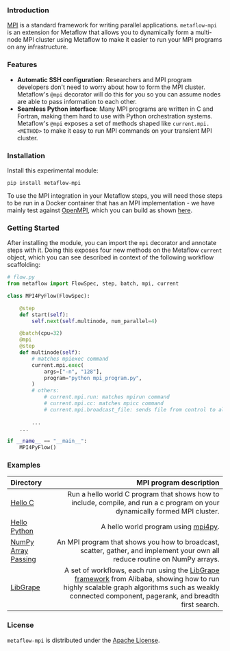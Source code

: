 ### Introduction
[MPI](https://en.wikipedia.org/wiki/Message_Passing_Interface) is a standard framework for writing parallel applications. `metaflow-mpi` is an extension for Metaflow that allows you to dynamically form a multi-node MPI cluster using Metaflow to make it easier to run your MPI programs on any infrastructure.

### Features
- **Automatic SSH configuration**: Researchers and MPI program developers don't need to worry about how to form the MPI cluster. Metaflow's `@mpi` decorator will do this for you so you can assume nodes are able to pass information to each other.
- **Seamless Python interface**: Many MPI programs are written in C and Fortran, making them hard to use with Python orchestration systems. Metaflow's `@mpi` exposes a set of methods shaped like `current.mpi.<METHOD>` to make it easy to run MPI commands on your transient MPI cluster.

### Installation
Install this experimental module:
```
pip install metaflow-mpi
```

To use the MPI integration in your Metaflow steps, you will need those steps to be run in a Docker container that has an MPI implementation - we have mainly test against [OpenMPI](https://www.open-mpi.org/), which you can build as shown [here](./examples/Dockerfile).

### Getting Started
After installing the module, you can import the `mpi` decorator and annotate steps with it.
Doing this exposes four new methods on the Metaflow `current` object, which you can see described in context of the following workflow scaffolding:
```python
# flow.py
from metaflow import FlowSpec, step, batch, mpi, current

class MPI4PyFlow(FlowSpec):

    @step
    def start(self):
        self.next(self.multinode, num_parallel=4)

    @batch(cpu=32)
    @mpi
    @step
    def multinode(self):
        # matches mpiexec command
        current.mpi.exec(
            args=["-n", "128"],
            program="python mpi_program.py",
        )
        # others: 
            # current.mpi.run: matches mpirun command
            # current.mpi.cc: matches mpicc command
            # current.mpi.broadcast_file: sends file from control to all others, such as a compiled binary.
        
        ...
    ...

if __name__ == "__main__":
    MPI4PyFlow()
```

### Examples

| Directory | MPI program description |
| :--- | ---: |
| [Hello C](examples/c-hello/README.md) | Run a hello world C program that shows how to include, compile, and run a c program on your dynamically formed MPI cluster. |  
| [Hello Python](examples/python-hello/README.md) | A hello world program using [mpi4py](https://mpi4py.readthedocs.io/en/stable/). |  
| [NumPy Array Passing](examples/numpy/README.md) | An MPI program that shows you how to broadcast, scatter, gather, and implement your own all reduce routine on NumPy arrays. |  
| [LibGrape](examples/libgrape-ldbc-graph-benchmark/README.md) | A set of workflows, each run using the [LibGrape framework](https://github.com/alibaba/libgrape-lite) from Alibaba, showing how to run highly scalable graph algorithms such as weakly connected component, pagerank, and breadth first search.|


### License
`metaflow-mpi` is distributed under the <u>Apache License</u>.